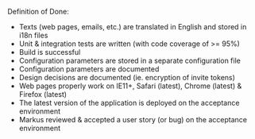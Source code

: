 Definition of Done:

- Texts (web pages, emails, etc.) are translated in English and stored in i18n files
- Unit & integration tests are written (with code coverage of >= 95%)
- Build is successful
- Configuration parameters are stored in a separate configuration file
- Configuration parameters are documented
- Design decisions are documented (ie. encryption of invite tokens)
- Web pages properly work on IE11+, Safari (latest), Chrome (latest) & Firefox (latest)
- The latest version of the application is deployed on the acceptance environment
- Markus reviewed & accepted a user story (or bug) on the acceptance environment
